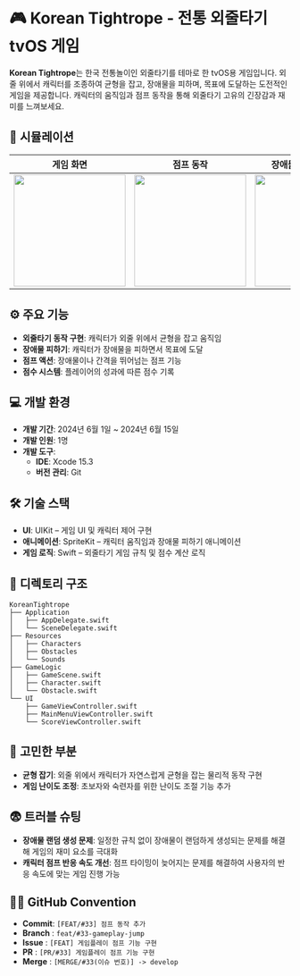 # 🎮 Korean Tightrope - 전통 외줄타기 tvOS 게임

**Korean Tightrope**는 한국 전통놀이인 외줄타기를 테마로 한 tvOS용 게임입니다. 외줄 위에서 캐릭터를 조종하여 균형을 잡고, 장애물을 피하며, 목표에 도달하는 도전적인 게임을 제공합니다. 캐릭터의 움직임과 점프 동작을 통해 외줄타기 고유의 긴장감과 재미를 느껴보세요.

## 📱 시뮬레이션
| 게임 화면 | 점프 동작 | 장애물 피하기 & 출동 |
|---------------|---------------|---------------|
| <img src="https://github.com/user-attachments/assets/8deea044-41bf-43b0-8d81-f5090a5ef993" width="200" /> | <img src="https://github.com/user-attachments/assets/dc25a38d-de30-4ad5-a470-9868c0fd10d4" width="200" /> | <img src="https://github.com/user-attachments/assets/af960008-0170-4612-984d-a69d8d6e1a51" width="200" /> |

## ⚙️ 주요 기능
- **외줄타기 동작 구현**: 캐릭터가 외줄 위에서 균형을 잡고 움직임
- **장애물 피하기**: 캐릭터가 장애물을 피하면서 목표에 도달
- **점프 액션**: 장애물이나 간격을 뛰어넘는 점프 기능
- **점수 시스템**: 플레이어의 성과에 따른 점수 기록

## 💻 개발 환경
- **개발 기간**: 2024년 6월 1일 ~ 2024년 6월 15일
- **개발 인원**: 1명
- **개발 도구**:
    - **IDE**: Xcode 15.3
    - **버전 관리**: Git
 
## 🛠️ 기술 스택
- **UI**: UIKit – 게임 UI 및 캐릭터 제어 구현
- **애니메이션**: SpriteKit – 캐릭터 움직임과 장애물 피하기 애니메이션
- **게임 로직**: Swift – 외줄타기 게임 규칙 및 점수 계산 로직

## 📁 디렉토리 구조
```
KoreanTightrope
├── Application
│   ├── AppDelegate.swift
│   └── SceneDelegate.swift
├── Resources
│   ├── Characters
│   ├── Obstacles
│   └── Sounds
├── GameLogic
│   ├── GameScene.swift
│   ├── Character.swift
│   └── Obstacle.swift
└── UI
    ├── GameViewController.swift
    ├── MainMenuViewController.swift
    └── ScoreViewController.swift
```


## 🤔 고민한 부분
- **균형 잡기**: 외줄 위에서 캐릭터가 자연스럽게 균형을 잡는 물리적 동작 구현
- **게임 난이도 조정**: 초보자와 숙련자를 위한 난이도 조절 기능 추가

## 😨 트러블 슈팅
- **장애물 랜덤 생성 문제**: 일정한 규칙 없이 장애물이 랜덤하게 생성되는 문제를 해결해 게임의 재미 요소를 극대화
- **캐릭터 점프 반응 속도 개선**: 점프 타이밍이 늦어지는 문제를 해결하여 사용자의 반응 속도에 맞는 게임 진행 가능

## 🧑‍⚖️ GitHub Convention
- **Commit**: `[FEAT/#33] 점프 동작 추가`
- **Branch** : `feat/#33-gameplay-jump`
- **Issue** : `[FEAT] 게임플레이 점프 기능 구현`
- **PR** : `[PR/#33] 게임플레이 점프 기능 구현`
- **Merge** : `[MERGE/#33(이슈 번호)] -> develop`

